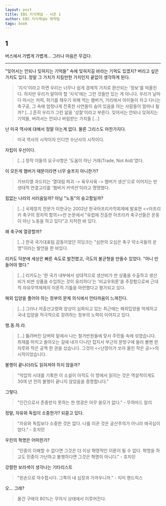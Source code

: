```yaml
---
layout: post
title: EBS 지식채널 - 시즌 1
author: EBS 지식채널e 제작팀
tags: book
---
```


## 1
버스에서 가볍게 가볍게... 그러나 마음은 무겁다.

-----

"잊어서는 안되나 잊혀지는 기억들" 속에 잊혀지길 바라는 기억도 있겠지? 버리고 싶은 가치도 있다. 정말 그 가치가 지킬만한 가치인지 끝없이 생각하게 된다.
> '지식'이라고 하면 우리는 너무나 쉽게 경제적 가치로 환산되는 '정보'를 떠올린다. 하지만 우리가 알아야 할 '지식'에는 그런 것들만 있는 게 아니다. 우리가 날마다 마시는 커피, 허기를 채우기 위해 먹는 햄버거, 거리에서 아이들이 차고 다니는 축구공, 그 속에 엄청나게 잔혹한 사연들이 숨어 있음을 아는 사람들이 얼마나 될까? [...] 흔히 우리가 그런 앎을 '성찰'이라고 부른다. 잊어서는 안되나 잊혀지는 기억들, 버려서는 안되나 버림받는 가치들 [...]

난 미국 역사에 대해서 정말 아는게 없다. 물론 그리스도 마찬가지다.
> 미국 역사의 시작이자 인디언 수난사의 시작이다.

자립이 우선이다.
> [...] 정작 이들의 요구사항은 '도움이 아닌 거래(Trade, Not Aid)'였다.

이 모든게 햄버거 때문이라면 너무 슬프지 아니한가?
> 가브리엘 과드리는 '열대림 파괴 -> 육우사육 -> 햄버거 생산'으로 이어지는 반생태적 연결고리를 '햄버거 커넥션'이라고 명명했다.

힘없는 나라의 서러움일까? 아님 "노동"의 숭고함일까?
> [...] 국제정치 전문가 이한규는 2002년 한국아프리카학회제에 발표한 <<아프리카 축구의 정치적 함의>>란 논문에서 "유럽에 진출한 아프리카 축구선들은 운동이 아닌 노동을 하고 있다"고 지적한 바 있다.

왜 축구에 열광할까?
> [...] 한국 국가대표팀 감동이었던 히딩크는 "심판의 오심은 축구 약소국들의 운명"이라는 발언을 한 바있다.

리카도 덕분에 세상은 빠른 속도로 발전했고, 극도의 불균형을 만들수 있었다. "아니 만들어야 했다."
> [...] 리카도는 '한 국가 내부에서 상대적으로 생산비가 싼 상품을 수출하고 생산비가 비싼 상품을 수입하는 것이 유리하다'는 '비교우위론'을 주장함으로써 근대적 자유무역체제의 이론적 기틀을 마련했다고 평가되고 있다.

해외 입양을 풀어야 하는 정부의 문제 의식에서 안타까움이 느껴진다.
> [...] 그러나 저출산고령화 양상이 심화되고 있는 최근에는 해외입양을 억제하고 국내 입양을 적극적으로 장려하는 정부의 노력이 이어지고 있다.

행.동.하.라.
> [...] 뚫려버린 담벼락 밑에서 나는 철거반원들에 맞서 주민들 속에 섞였습니다. 취재를 마치고 돌아오는 길에 내가 다니던 잡지사 부근의 문방구에 들러 볼펜 한 자루와 작은 공책 한 권을 샀습니다. 그것이 <<난장이가 쏘아 올린 작은 공>>의 시작이었습니다.

불행이 끝나더라도 읽혀져야 하지 않을까?
> "억압의 시대를 기록한 이 소설이 아직도 이 땅에서 읽히는 것은 역설적이게도 30여 년 전의 불행이 끝나지 않았음을 증명합니다."

그렇다.
> "인간으로서 존중받지 못하는 한 영광은 아무 쓸모가 없다." - 무하마드 알리

정말, 자유와 독립이 소중한가? 되묻고 있다.
> "자유와 독립보다 소중한 것은 없다. 나를 이끈 것은 공산주의가 아니라 애국심이었다." - 호치민

우린의 혁명은 어떠한가?
> "민중이 이해할 수 없다면 그것은 더 이상 혁명적인 이론이 될 수 없다. 혁명을 하고도 민중이 가난하고 불행하다면 그것은 혁명이 아니다." - 호치민

강렬한 보라색이 생각나는 기타리스트
> "왼손으로 악수합시다. 그쪽이 내 심장과 가까우니까." - 지미 핸드릭스

오... 그래?
> 물건 구매의 80%는 무의식 상태에서 이루어진다.












